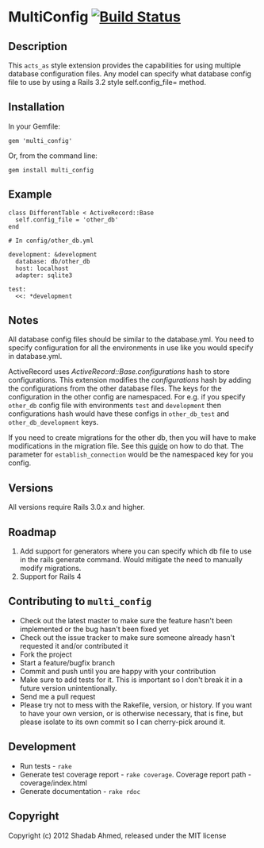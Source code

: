 # MultiConfig [![Build Status](https://secure.travis-ci.org/shadabahmed/multi_config.png)](https://secure.travis-ci.org/shadabahmed/multi_config)

## Description

This `acts_as` style extension provides the capabilities for using multiple database configuration files. Any model can
specify what database config file to use by using a Rails 3.2 style self.config_file= method.

## Installation

In your Gemfile:

    gem 'multi_config'

Or, from the command line:

    gem install multi_config

## Example

    class DifferentTable < ActiveRecord::Base
      self.config_file = 'other_db'
    end

    # In config/other_db.yml

    development: &development
      database: db/other_db
      host: localhost
      adapter: sqlite3

    test:
      <<: *development

## Notes
All database config files should be similar to the database.yml. You need to specify configuration for all the environments
in use like you would specify in database.yml.

ActiveRecord uses *ActiveRecord::Base.configurations* hash to store configurations. This extension modifies the *configurations*
hash by adding the configurations from the other database files. The keys for the configuration in the other config are namespaced.
For e.g. if you specify `other_db` config file with environments `test` and `development` then configurations hash would have
these configs in `other_db_test` and `other_db_development` keys.

If you need to create migrations for the other db, then you will have to make modifications in the migration file. See this
[guide](http://stackoverflow.com/questions/1404620/using-rails-migration-on-different-database-than-standard-production-or-devel) on
how to do that. The parameter for `establish_connection` would be the namespaced key for you config.

## Versions
All versions require Rails 3.0.x and higher.

## Roadmap

1. Add support for generators where you can specify which db file to use in the rails generate command. Would mitigate the need to manually modify migrations.
2. Support for Rails 4

## Contributing to `multi_config`

- Check out the latest master to make sure the feature hasn't been implemented or the bug hasn't been fixed yet
- Check out the issue tracker to make sure someone already hasn't requested it and/or contributed it
- Fork the project
- Start a feature/bugfix branch
- Commit and push until you are happy with your contribution
- Make sure to add tests for it. This is important so I don't break it in a future version unintentionally.
- Send me a pull request
- Please try not to mess with the Rakefile, version, or history. If you want to have your own version, or is otherwise necessary, that is fine, but please isolate to its own commit so I can cherry-pick around it.

## Development
 - Run tests - `rake`
 - Generate test coverage report - `rake coverage`. Coverage report path - coverage/index.html
 - Generate documentation - `rake rdoc`

## Copyright

Copyright (c) 2012 Shadab Ahmed, released under the MIT license